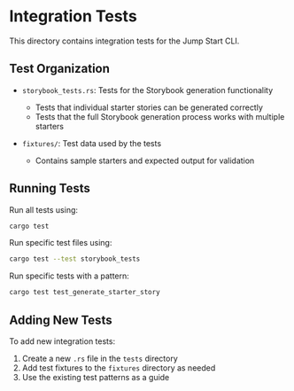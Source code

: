 # Integration Tests

This directory contains integration tests for the Jump Start CLI.

## Test Organization

- `storybook_tests.rs`: Tests for the Storybook generation functionality
  - Tests that individual starter stories can be generated correctly
  - Tests that the full Storybook generation process works with multiple starters

- `fixtures/`: Test data used by the tests
  - Contains sample starters and expected output for validation

## Running Tests

Run all tests using:

```bash
cargo test
```

Run specific test files using:

```bash
cargo test --test storybook_tests
```

Run specific tests with a pattern:

```bash
cargo test test_generate_starter_story
```

## Adding New Tests

To add new integration tests:

1. Create a new `.rs` file in the `tests` directory
2. Add test fixtures to the `fixtures` directory as needed
3. Use the existing test patterns as a guide